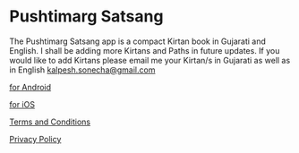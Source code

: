 # Pushtimarg Satsang
The Pushtimarg Satsang app is a compact Kirtan book in Gujarati and English. I shall be adding more Kirtans and Paths in future updates. If you would like to add Kirtans please email me your Kirtan/s in Gujarati as well as in English kalpesh.sonecha@gmail.com








[for Android](https://play.google.com/store/apps/details?id=com.krishna.kalpesh.pushtimargsatsang)











[for iOS]()












[Terms and Conditions](https://github.com/PushtimargKirtans/PushtimargKirtans/blob/8f150493e7a279d6074a4da6267a0c79a961c023/Terms%20and%20Conditions.md)











[Privacy Policy](https://github.com/PushtimargKirtans/PushtimargKirtans/blob/8f150493e7a279d6074a4da6267a0c79a961c023/Privacy%20Policy.md)
